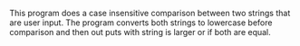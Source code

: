 This program does a case insensitive comparison between  two strings that are user input. The program converts both strings to lowercase before comparison and then out puts with string is larger or if both are equal.
